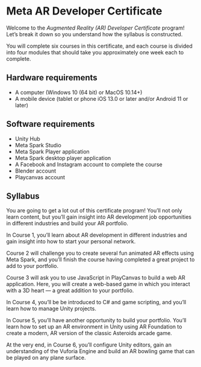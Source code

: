 # Meta AR Developer Certificate

Welcome to the _Augmented Reality (AR) Developer Certificate_ program! Let’s break it down so you understand how the syllabus is constructed.

You will complete six courses in this certificate, and each course is divided into four modules that should take you approximately one week each to complete.

## Hardware requirements

- A computer (Windows 10 (64 bit) or MacOS 10.14+)  
- A mobile device (tablet or phone iOS 13.0 or later and/or Android 11 or later)

## Software requirements

-   Unity Hub
-   Meta Spark Studio
-   Meta Spark Player application
-   Meta Spark desktop player application
-   A Facebook and Instagram account to complete the course
-   Blender account
-   Playcanvas account

## Syllabus
You are going to get a lot out of this certificate program! You’ll not only learn content, but you’ll gain insight into AR development job opportunities in different industries and build your AR portfolio.

In Course 1, you’ll learn about AR development in different industries and gain insight into how to start your personal network.

Course 2 will challenge you to create several fun animated AR effects using Meta Spark, and you’ll finish the course having completed a great project to add to your portfolio.

Course 3 will ask you to use JavaScript in PlayCanvas to build a web AR application. Here, you will create a web-based game in which you interact with a 3D heart — a great addition to your portfolio.

In Course 4, you’ll be be introduced to C# and game scripting, and you’ll learn how to manage Unity projects.

In Course 5, you’ll have another opportunity to build your portfolio. You’ll learn how to set up an AR environment in Unity using AR Foundation to create a modern, AR version of the classic Asteroids arcade game.

At the very end, in Course 6, you’ll configure Unity editors, gain an understanding of the Vuforia Engine and build an AR bowling game that can be played on any plane surface.